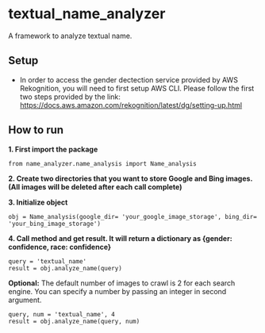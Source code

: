 # textual_name_analyzer
A framework to analyze textual name.

## Setup
* In order to access the gender dectection service provided by AWS Rekognition, you will need to first setup AWS CLI. Please follow the first two steps provided by the link: https://docs.aws.amazon.com/rekognition/latest/dg/setting-up.html

## How to run
**1. First import the package**
```
from name_analyzer.name_analysis import Name_analysis
```

**2. Create two directories that you want to store Google and Bing images. (All images will be deleted after each call complete)**

**3. Initialize object**
```
obj = Name_analysis(google_dir= 'your_google_image_storage', bing_dir= 'your_bing_image_storage')
```

**4. Call method and get result. It will return a dictionary as {gender: confidence, race: confidence}** 
```
query = 'textual_name'
result = obj.analyze_name(query)
```

**Optional:**
The default number of images to crawl is 2 for each search engine. You can specify a number by passing an integer in second argument.
```
query, num = 'textual_name', 4
result = obj.analyze_name(query, num)
```
